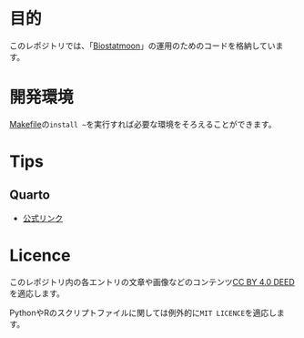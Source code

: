 # 目的
このレポジトリでは、「[Biostatmoon](https://yasuih777.github.io/qmds/)」の運用のためのコードを格納しています。

# 開発環境
[Makefile](./Makefile)の`install ~`を実行すれば必要な環境をそろえることができます。

# Tips

## Quarto
- [公式リンク](https://quarto.org/)

# Licence
このレポジトリ内の各エントリの文章や画像などのコンテンツ[CC BY 4.0 DEED](https://creativecommons.org/licenses/by/4.0/deed.ja)を適応します。

PythonやRのスクリプトファイルに関しては例外的に`MIT LICENCE`を適応します。